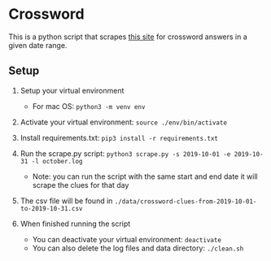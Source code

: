 # Crossword

This is a python script that scrapes [this site](https://nyxcrossword.com/) for crossword answers in a given date range.

## Setup

1. Setup your virtual environment
    - For mac OS: `python3 -m venv env`

2. Activate your virtual environment: `source ./env/bin/activate`

3. Install requirements.txt: `pip3 install -r requirements.txt`

4. Run the scrape.py script: `python3 scrape.py -s 2019-10-01 -e 2019-10-31 -l october.log`
    - Note: you can run the script with the same start and end date it will scrape the clues for that day

5. The csv file will be found in `./data/crossword-clues-from-2019-10-01-to-2019-10-31.csv`

6. When finished running the script
    - You can deactivate your virtual environment: `deactivate`
    - You can also delete the log files and data directory: `./clean.sh`
